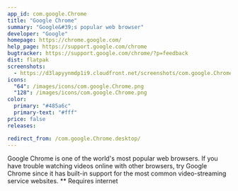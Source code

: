 ```yaml
---
app_id: com.google.Chrome
title: "Google Chrome"
summary: "Google&#39;s popular web browser"
developer: "Google"
homepage: https://chrome.google.com/
help_page: https://support.google.com/chrome
bugtracker: https://support.google.com/chrome/?p=feedback
dist: flatpak
screenshots:
  - https://d3lapyynmdp1i9.cloudfront.net/screenshots/com.google.Chrome/pt/com.google.chrome-screenshot1.jpg
icons:
  "64": /images/icons/com.google.Chrome.png
  "128": /images/icons/com.google.Chrome.png
color:
  primary: "#485a6c"
  primary-text: "#fff"
price: false
releases:

redirect_from: /com.google.Chrome.desktop/
---
```


<p>Google Chrome is one of the world's most popular web browsers. If you have trouble watching videos online with other browsers, try Google Chrome since it has built-in support for the most common video-streaming service websites. ** Requires internet</p>